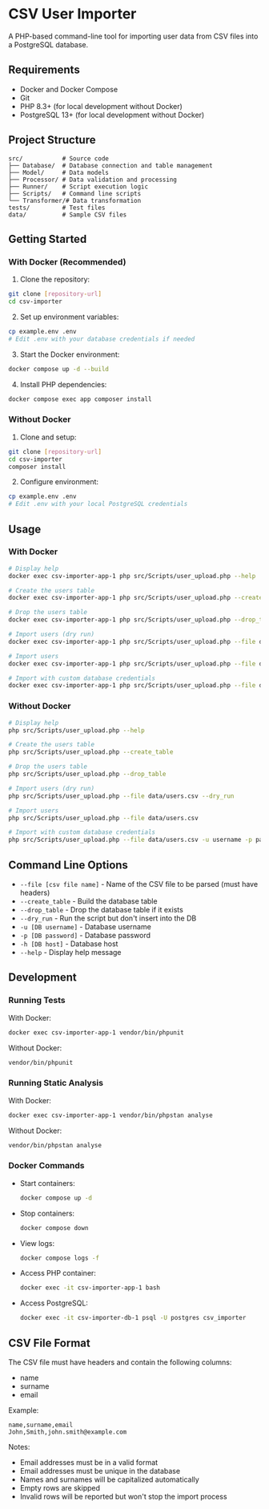 # CSV User Importer

A PHP-based command-line tool for importing user data from CSV files into a PostgreSQL database.

## Requirements

- Docker and Docker Compose
- Git
- PHP 8.3+ (for local development without Docker)
- PostgreSQL 13+ (for local development without Docker)

## Project Structure

```
src/           # Source code
├── Database/  # Database connection and table management
├── Model/     # Data models
├── Processor/ # Data validation and processing
├── Runner/    # Script execution logic
├── Scripts/   # Command line scripts
└── Transformer/# Data transformation
tests/         # Test files
data/          # Sample CSV files
```

## Getting Started

### With Docker (Recommended)

1. Clone the repository:

```bash
git clone [repository-url]
cd csv-importer
```

2. Set up environment variables:

```bash
cp example.env .env
# Edit .env with your database credentials if needed
```

3. Start the Docker environment:

```bash
docker compose up -d --build
```

4. Install PHP dependencies:

```bash
docker compose exec app composer install
```

### Without Docker

1. Clone and setup:

```bash
git clone [repository-url]
cd csv-importer
composer install
```

2. Configure environment:

```bash
cp example.env .env
# Edit .env with your local PostgreSQL credentials
```

## Usage

### With Docker

```bash
# Display help
docker exec csv-importer-app-1 php src/Scripts/user_upload.php --help

# Create the users table
docker exec csv-importer-app-1 php src/Scripts/user_upload.php --create_table

# Drop the users table
docker exec csv-importer-app-1 php src/Scripts/user_upload.php --drop_table

# Import users (dry run)
docker exec csv-importer-app-1 php src/Scripts/user_upload.php --file data/users.csv --dry_run

# Import users
docker exec csv-importer-app-1 php src/Scripts/user_upload.php --file data/users.csv

# Import with custom database credentials
docker exec csv-importer-app-1 php src/Scripts/user_upload.php --file data/users.csv -u username -p password -h host
```

### Without Docker

```bash
# Display help
php src/Scripts/user_upload.php --help

# Create the users table
php src/Scripts/user_upload.php --create_table

# Drop the users table
php src/Scripts/user_upload.php --drop_table

# Import users (dry run)
php src/Scripts/user_upload.php --file data/users.csv --dry_run

# Import users
php src/Scripts/user_upload.php --file data/users.csv

# Import with custom database credentials
php src/Scripts/user_upload.php --file data/users.csv -u username -p password -h host
```

## Command Line Options

- `--file [csv file name]` - Name of the CSV file to be parsed (must have headers)
- `--create_table` - Build the database table
- `--drop_table` - Drop the database table if it exists
- `--dry_run` - Run the script but don't insert into the DB
- `-u [DB username]` - Database username
- `-p [DB password]` - Database password
- `-h [DB host]` - Database host
- `--help` - Display help message

## Development

### Running Tests

With Docker:

```bash
docker exec csv-importer-app-1 vendor/bin/phpunit
```

Without Docker:

```bash
vendor/bin/phpunit
```

### Running Static Analysis

With Docker:

```bash
docker exec csv-importer-app-1 vendor/bin/phpstan analyse
```

Without Docker:

```bash
vendor/bin/phpstan analyse
```

### Docker Commands

- Start containers:
  ```bash
  docker compose up -d
  ```
- Stop containers:
  ```bash
  docker compose down
  ```
- View logs:
  ```bash
  docker compose logs -f
  ```
- Access PHP container:
  ```bash
  docker exec -it csv-importer-app-1 bash
  ```
- Access PostgreSQL:
  ```bash
  docker exec -it csv-importer-db-1 psql -U postgres csv_importer
  ```

## CSV File Format

The CSV file must have headers and contain the following columns:

- name
- surname
- email

Example:

```csv
name,surname,email
John,Smith,john.smith@example.com
```

Notes:

- Email addresses must be in a valid format
- Email addresses must be unique in the database
- Names and surnames will be capitalized automatically
- Empty rows are skipped
- Invalid rows will be reported but won't stop the import process
